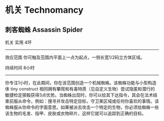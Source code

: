 # 机关 Technomancy

## 刺客蜘蛛 Assassin Spider

机关 实用 4环

------------------------------------------------------------------------

效应范围 你可触及范围内平面上一点为起点，一侧长宽1/2码立方体区域。

持续时间 8小时

------------------------------------------------------------------------

你专注1小时，在此期间，你在该范围创造一个机械蜘蛛。该蜘蛛功能与小型构造体
tiny construct
相同拥有攀爬和有毒特质（见自定义生物）尝试隐匿和潜行的敏捷检定掷骰获得3点优势。当蜘蛛出现时，你可以给其下达指令，其会在法术结束前服从命令，例如：搜寻并攻击特定目标，守卫某区域或任何你喜欢的事情。该蜘蛛服从你命令的字面意思。如果被派去攻击一个特定的生物，你必须给蜘蛛一些该生物的毛发、指甲、皮肤或衣物碎片，这样它就可以追踪到正确的目标。

 
